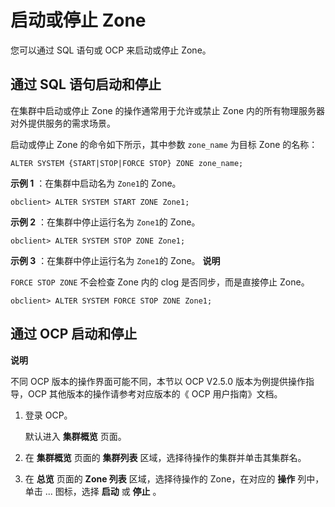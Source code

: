 启动或停止 Zone 
===============================

您可以通过 SQL 语句或 OCP 来启动或停止 Zone。

通过 SQL 语句启动和停止 
-----------------------------------

在集群中启动或停止 Zone 的操作通常用于允许或禁止 Zone 内的所有物理服务器对外提供服务的需求场景。

启动或停止 Zone 的命令如下所示，其中参数 `zone_name` 为目标 Zone 的名称：

    ALTER SYSTEM {START|STOP|FORCE STOP} ZONE zone_name;



**示例 1** ：在集群中启动名为 `Zone1`的 Zone。

    obclient> ALTER SYSTEM START ZONE Zone1;



**示例 2** ：在集群中停止运行名为 `Zone1`的 Zone。

    obclient> ALTER SYSTEM STOP ZONE Zone1;



**示例 3** ：在集群中停止运行名为 `Zone1`的 Zone。
**说明**



`FORCE STOP ZONE` 不会检查 Zone 内的 clog 是否同步，而是直接停止 Zone。

    obclient> ALTER SYSTEM FORCE STOP ZONE Zone1;



通过 OCP 启动和停止 
---------------------------------

**说明**

不同 OCP 版本的操作界面可能不同，本节以 OCP V2.5.0 版本为例提供操作指导，OCP 其他版本的操作请参考对应版本的《 OCP 用户指南》文档。

1. 登录 OCP。

   默认进入 **集群概览** 页面。
   

2. 在 **集群概览** 页面的 **集群列表** 区域，选择待操作的集群并单击其集群名。

   

3. 在 **总览** 页面的 **Zone 列表** 区域，选择待操作的 Zone，在对应的 **操作** 列中，单击 ... 图标，选择 **启动** 或 **停止** 。

   



